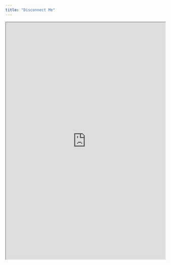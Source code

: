 ```yaml
---
title: "Disconnect Me"
---
```



<iframe height="750" width="100%" src="https://ewelton.github.io/ktest/wiki.html#Disconnect%20Me"></iframe>
